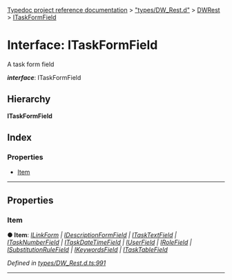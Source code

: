 [Typedoc project reference documentation](../README.md) > ["types/DW_Rest.d"](../modules/_types_dw_rest_d_.md) > [DWRest](../modules/_types_dw_rest_d_.dwrest.md) > [ITaskFormField](../interfaces/_types_dw_rest_d_.dwrest.itaskformfield.md)

# Interface: ITaskFormField

A task form field

*__interface__*: ITaskFormField

## Hierarchy

**ITaskFormField**

## Index

### Properties

* [Item](_types_dw_rest_d_.dwrest.itaskformfield.md#item)

---

## Properties

<a id="item"></a>

###  Item

**● Item**: *[ILinkForm](_types_dw_rest_d_.dwrest.ilinkform.md) \| [IDescriptionFormField](_types_dw_rest_d_.dwrest.idescriptionformfield.md) \| [ITaskTextField](_types_dw_rest_d_.dwrest.itasktextfield.md) \| [ITaskNumberField](_types_dw_rest_d_.dwrest.itasknumberfield.md) \| [ITaskDateTimeField](_types_dw_rest_d_.dwrest.itaskdatetimefield.md) \| [IUserField](_types_dw_rest_d_.dwrest.iuserfield.md) \| [IRoleField](_types_dw_rest_d_.dwrest.irolefield.md) \| [ISubstitutionRuleField](_types_dw_rest_d_.dwrest.isubstitutionrulefield.md) \| [IKeywordsField](_types_dw_rest_d_.dwrest.ikeywordsfield.md) \| [ITaskTableField](_types_dw_rest_d_.dwrest.itasktablefield.md)*

*Defined in [types/DW_Rest.d.ts:991](https://github.com/DocuWare/REST-Sample-TS/blob/a4697e2/src/types/DW_Rest.d.ts#L991)*

___

